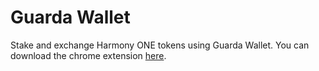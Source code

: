 # Guarda Wallet

Stake and exchange Harmony ONE tokens using Guarda Wallet. You can download the chrome extension [here](https://guarda.com).
